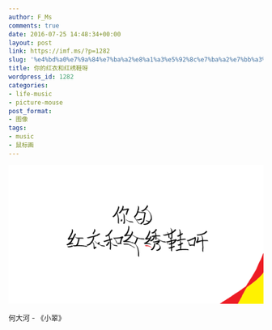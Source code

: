```yaml
---
author: F_Ms
comments: true
date: 2016-07-25 14:48:34+00:00
layout: post
link: https://imf.ms/?p=1282
slug: '%e4%bd%a0%e7%9a%84%e7%ba%a2%e8%a1%a3%e5%92%8c%e7%ba%a2%e7%bb%a3%e9%9e%8b%e5%91%80'
title: 你的红衣和红绣鞋呀
wordpress_id: 1282
categories:
- life-music
- picture-mouse
post_format:
- 图像
tags:
- music
- 鼠标画
---
```


![20160725_你的红衣和红绣鞋呀](/img/post/wp/2016/07/20160725_你的红衣和红绣鞋呀.png)


何大河 - 《小翠》
